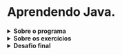 # Aprendendo Java.

<details>
<summary><strong> Sobre o programa </strong></summary>
</br>
Segue os exercícios da aceleração Java da Trybe, que são:

-> antecessor-sucessor;

-> calcula-area;

-> calcula-imc;

-> converte-byte;

-> estado-lampada;

-> fatorial;

-> soma-elementos;

-> do-while-conexão-discada;

-> for-numeros-pares;

-> if-else-desafio-estado-brasileiro;

-> while-desafio-numeros-aleatorios;

-> idade-em-dias;

-> media-anual;

-> <strong>controle-de-acesso</strong>: desafio obrigatório;

-> conta-poupança;

-> encapsulamento-recursos-humanos;

-> gerar-pessoa-usuaria;

-> polimorfismo-recursos-humanos;

-> jogo-das-fazendas;

-> <strong> sistema-de-votacao </strong>: desafio obrigatório;

-> gerador-senhas;

-> transforma-texto;

-> <strong> conversor-csv </strong>: desafio obrigatório;

-> divisor;

-> tratando-nulos;

-> excecao-maior-idade;

-> excecao-leitura-arquivos;

-> <strong> simulador-de-pix </strong>: desafio obrigatório;

-> agenda;

-> agenda-com-map;

-> crador-stream;

-> concessionaria;

-> <strong>consulta-filmes</strong>: desafio obrigatório;

-> simulador-rendimento;

-> ano-bissexto;

-> <strong> planejamento-de-viagem </strong>: desafio obrigatório;

-> gradle-war;

-> <strong>bank-account</strong>: desafio obrigatório;

-> sistema-rh;

-> sistema-bancario;

-> <strong>caixa-eletronico</strong>: desafio obrigatório;

-> veiculo-hibernate;

-> datacenter-catalogo;

-> <strong>gestao-time</strong>: desafio obrigatório;

-> api-rest-spring;

-> search-cars;

-> buzzwarn;

-> <strong> cadastro-especialidades</strong>: desafio obrigatório;

-> camadas-projetos-spring;

-> injecao-de-dependencias-sistema-pagamentos;

-> pedro-quer-viajar;

-> calcular-idade;

-> calculadora;

-> <strong>minhas-series</strong>: desafio obrigatório;

-> lista-produtos;

-> panache-restraurantes;

-> programa-cadastro;

-> <strong>programa-milhas</strong>: desafio obrigatório;

-> testes-com-testcontainers;

-> <strong>gerenciador-de-estoque</strong>: desafio obrigatório.
</summary>
</details>

<details>
<summary><strong> Sobre os exercícios </strong></summary>
</br>
Aqui está apenas os nomes dado pelo programa de acelaração, nas pastas de cada um terá um README.md descrevendo o exercícios. Nos primeiros exercicios não haverá testes, porém nos exercícios após o aprendizado do JUNIT todos os exercícios terão testes unitários.
</details>

<details>
<summary><strong> Desafio final</strong></summary>
Work In Progress.
</details>